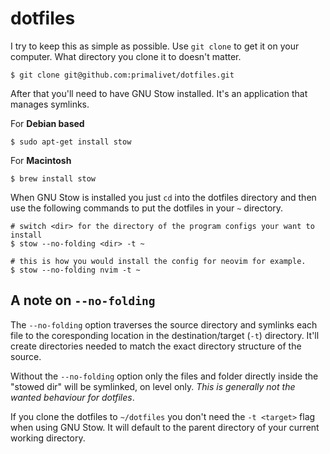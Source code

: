 # dotfiles

I try to keep this as simple as possible. Use `git clone` to get it on your
computer. What directory you clone it to doesn't matter.

```
$ git clone git@github.com:primalivet/dotfiles.git
```

After that you'll need to have GNU Stow installed. It's an application that
manages symlinks.

For __Debian based__
```
$ sudo apt-get install stow
```

For __Macintosh__
```
$ brew install stow
```

When GNU Stow is installed you just `cd` into the dotfiles directory and then
use the following commands to put the dotfiles in your `~` directory.

```
# switch <dir> for the directory of the program configs your want to install
$ stow --no-folding <dir> -t ~

# this is how you would install the config for neovim for example.
$ stow --no-folding nvim -t ~
```

## A note on `--no-folding`

The `--no-folding` option traverses the source directory and symlinks each file
to the coresponding location in the destination/target (`-t`) directory. It'll
create directories needed to match the exact directory structure of the source.

Without the `--no-folding` option only the files and folder directly inside
the "stowed dir" will be symlinked, on level only. _This is generally not the
wanted behaviour for dotfiles_.

If you clone the dotfiles to `~/dotfiles` you don't need the `-t <target>` flag
when using GNU Stow. It will default to the parent directory of your current
working directory.
